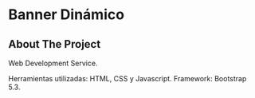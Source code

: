 # Banner Dinámico
<!-- ABOUT THE PROJECT -->
## About The Project

Web Development Service.

Herramientas utilizadas: HTML, CSS y Javascript. 
Framework: Bootstrap 5.3.


